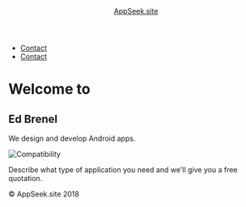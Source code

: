<header>
	<a href="#Home">AppSeek.site</a>
</header>
<nav>
	<ul>
		<li class='front'><a href="#Contact" title="Contact">Contact</a></li>
		<li class='back'><a href="#Contact" title="Contact">Contact</a></li>
	</ul>
</nav>
	<div id="Intro">
		<h1>Welcome to</h1>
		<h2 id="siteTitle">Ed Brenel</h2>
		<section>
			<p>We design and develop Android apps.</p>
			<img src="<?= $sub_link; ?>images/compatibility.png" alt="Compatibility" />
			<p>Describe what type of application you need and we'll give you a free quotation.</p>
		</section>
	</div>
</main>
<footer>
	<p>&copy; AppSeek.site 2018</p>
</footer>
